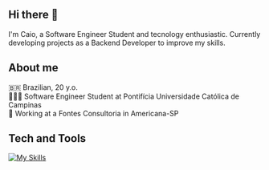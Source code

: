 ## Hi there 👋

I'm Caio, a Software Engineer Student and tecnology enthusiastic. Currently developing projects as a Backend Developer to improve my skills.

## About me

🇧🇷 Brazilian, 20 y.o.  
👨🏻‍🎓 Software Engineer Student at Pontifícia Universidade Católica de Campinas  
🏢 Working at a Fontes Consultoria in Americana-SP 

## Tech and Tools

[![My Skills](https://skillicons.dev/icons?i=java,spring,python,js,ts,nodejs,react,nextjs,html,css,tailwind,postman,docker,maven,postgres,mysql,mongo,ubuntu&perline=13)](https://skillicons.dev)

<!--
**filipedmtm/filipedmtm** is a ✨ _special_ ✨ repository because its `README.md` (this file) appears on your GitHub profile.

Here are some ideas to get you started:

- 🔭 I’m currently working on ...
- 🌱 I’m currently learning ...
- 👯 I’m looking to collaborate on ...
- 🤔 I’m looking for help with ...
- 💬 Ask me about ...
- 📫 How to reach me: ...
- 😄 Pronouns: ...
- ⚡ Fun fact: ...
-->

